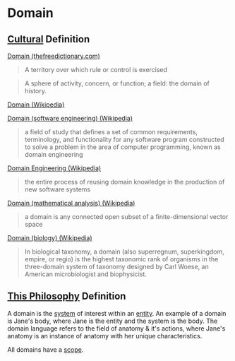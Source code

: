 # Domain

## [Cultural](./culture.md) Definition

<a href="http://www.thefreedictionary.com/domain" target="_blank">Domain (thefreedictionary.com)</a>

> A territory over which rule or control is exercised

> A sphere of activity, concern, or function; a field: the domain of history.

<a href="https://en.wikipedia.org/wiki/Domain" target="_blank">Domain (Wikipedia)</a>

<a href="https://en.wikipedia.org/wiki/Domain_(software_engineering)" target="_blank">Domain (software engineering) (Wikipedia)</a>

> a field of study that defines a set of common requirements, terminology, and functionality for any software program constructed to solve a problem in the area of computer programming, known as domain engineering

<a href="https://en.wikipedia.org/wiki/Domain_engineering" target="_blank">Domain Engineering (Wikipedia)</a>

> the entire process of reusing domain knowledge in the production of new software systems

<a href="https://en.wikipedia.org/wiki/Domain_(mathematical_analysis)" target="_blank">Domain (mathematical analysis) (Wikipedia)</a>

> a domain is any connected open subset of a finite-dimensional vector space

<a href="https://en.wikipedia.org/wiki/Domain_(biology)" target="_blank">Domain (biology) (Wikipedia)</a>

> In biological taxonomy, a domain (also superregnum, superkingdom, empire, or regio) is the highest taxonomic rank of organisms in the three-domain system of taxonomy designed by Carl Woese, an American microbiologist and biophysicist.

## [This Philosophy](./this-philosophy.md) Definition

A domain is the [system](./system.md) of interest within an [entity](./entity.md). An example of a domain is Jane's body, where Jane is the entity and the system is the body. The domain language refers to the field of anatomy & it's actions, where Jane's anatomy is an instance of anatomy with her unique characteristics.

All domains have a [scope](./scope.md).
